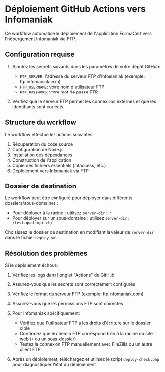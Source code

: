 # Déploiement GitHub Actions vers Infomaniak

Ce workflow automatise le déploiement de l'application FormaCert vers l'hébergement Infomaniak via FTP.

## Configuration requise

1. Ajoutez les secrets suivants dans les paramètres de votre dépôt GitHub:
   - `FTP_SERVER`: l'adresse du serveur FTP d'Infomaniak (exemple: ftp.infomaniak.com)
   - `FTP_USERNAME`: votre nom d'utilisateur FTP
   - `FTP_PASSWORD`: votre mot de passe FTP

2. Vérifiez que le serveur FTP permet les connexions externes et que les identifiants sont corrects.

## Structure du workflow

Le workflow effectue les actions suivantes:
1. Récupération du code source
2. Configuration de Node.js
3. Installation des dépendances
4. Construction de l'application
5. Copie des fichiers essentiels (.htaccess, etc.)
6. Déploiement vers Infomaniak via FTP

## Dossier de destination

Le workflow peut être configuré pour déployer dans différents dossiers/sous-domaines :
- Pour déployer à la racine : utilisez `server-dir: /`
- Pour déployer sur un sous-domaine : utilisez `server-dir: /test.qualiopi.ch/`

Choisissez le dossier de destination en modifiant la valeur de `server-dir` dans le fichier `deploy.yml`.

## Résolution des problèmes

Si le déploiement échoue:
1. Vérifiez les logs dans l'onglet "Actions" de GitHub
2. Assurez-vous que les secrets sont correctement configurés
3. Vérifiez le format du serveur FTP (exemple: ftp.infomaniak.com)
4. Assurez-vous que les permissions FTP sont correctes
5. Pour Infomaniak spécifiquement:
   - Vérifiez que l'utilisateur FTP a les droits d'écriture sur le dossier cible
   - Confirmez que le chemin FTP correspond bien à la racine du site web (`/` ou un sous-dossier)
   - Testez la connexion FTP manuellement avec FileZilla ou un autre client FTP

6. Après un déploiement, téléchargez et utilisez le script `deploy-check.php` pour diagnostiquer l'état du déploiement
